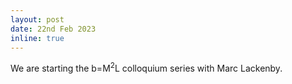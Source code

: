 ```yaml
---
layout: post
date: 22nd Feb 2023
inline: true
---
```


We are starting the b=M<sup>2</sup>L colloquium series with Marc Lackenby.
